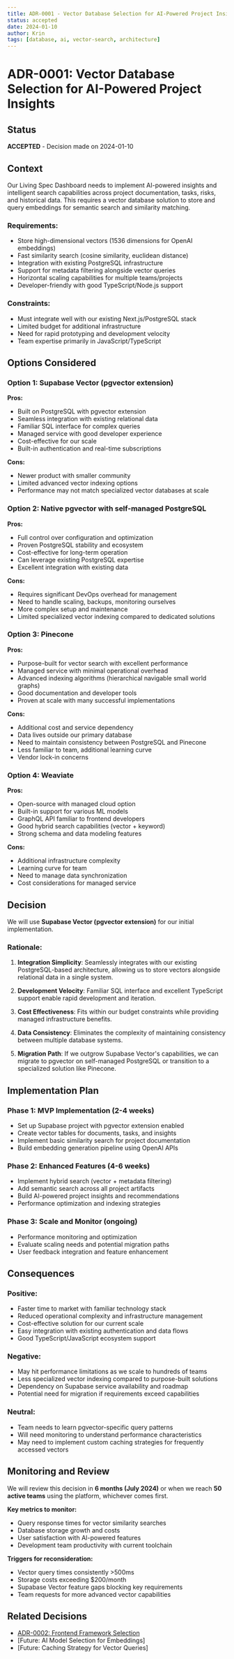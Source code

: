 ```yaml
---
title: ADR-0001 - Vector Database Selection for AI-Powered Project Insights
status: accepted
date: 2024-01-10
author: Krin
tags: [database, ai, vector-search, architecture]
---
```


# ADR-0001: Vector Database Selection for AI-Powered Project Insights

## Status

**ACCEPTED** - Decision made on 2024-01-10

## Context

Our Living Spec Dashboard needs to implement AI-powered insights and intelligent search capabilities across project documentation, tasks, risks, and historical data. This requires a vector database solution to store and query embeddings for semantic search and similarity matching.

### Requirements:
- Store high-dimensional vectors (1536 dimensions for OpenAI embeddings)
- Fast similarity search (cosine similarity, euclidean distance)
- Integration with existing PostgreSQL infrastructure
- Support for metadata filtering alongside vector queries
- Horizontal scaling capabilities for multiple teams/projects
- Developer-friendly with good TypeScript/Node.js support

### Constraints:
- Must integrate well with our existing Next.js/PostgreSQL stack
- Limited budget for additional infrastructure
- Need for rapid prototyping and development velocity
- Team expertise primarily in JavaScript/TypeScript

## Options Considered

### Option 1: Supabase Vector (pgvector extension)
**Pros:**
- Built on PostgreSQL with pgvector extension
- Seamless integration with existing relational data
- Familiar SQL interface for complex queries
- Managed service with good developer experience
- Cost-effective for our scale
- Built-in authentication and real-time subscriptions

**Cons:**
- Newer product with smaller community
- Limited advanced vector indexing options
- Performance may not match specialized vector databases at scale

### Option 2: Native pgvector with self-managed PostgreSQL
**Pros:**
- Full control over configuration and optimization
- Proven PostgreSQL stability and ecosystem
- Cost-effective for long-term operation
- Can leverage existing PostgreSQL expertise
- Excellent integration with existing data

**Cons:**
- Requires significant DevOps overhead for management
- Need to handle scaling, backups, monitoring ourselves
- More complex setup and maintenance
- Limited specialized vector indexing compared to dedicated solutions

### Option 3: Pinecone
**Pros:**
- Purpose-built for vector search with excellent performance
- Managed service with minimal operational overhead  
- Advanced indexing algorithms (hierarchical navigable small world graphs)
- Good documentation and developer tools
- Proven at scale with many successful implementations

**Cons:**
- Additional cost and service dependency
- Data lives outside our primary database
- Need to maintain consistency between PostgreSQL and Pinecone
- Less familiar to team, additional learning curve
- Vendor lock-in concerns

### Option 4: Weaviate
**Pros:**
- Open-source with managed cloud option
- Built-in support for various ML models
- GraphQL API familiar to frontend developers
- Good hybrid search capabilities (vector + keyword)
- Strong schema and data modeling features

**Cons:**
- Additional infrastructure complexity
- Learning curve for team
- Need to manage data synchronization
- Cost considerations for managed service

## Decision

We will use **Supabase Vector (pgvector extension)** for our initial implementation.

### Rationale:

1. **Integration Simplicity**: Seamlessly integrates with our existing PostgreSQL-based architecture, allowing us to store vectors alongside relational data in a single system.

2. **Development Velocity**: Familiar SQL interface and excellent TypeScript support enable rapid development and iteration.

3. **Cost Effectiveness**: Fits within our budget constraints while providing managed infrastructure benefits.

4. **Data Consistency**: Eliminates the complexity of maintaining consistency between multiple database systems.

5. **Migration Path**: If we outgrow Supabase Vector's capabilities, we can migrate to pgvector on self-managed PostgreSQL or transition to a specialized solution like Pinecone.

## Implementation Plan

### Phase 1: MVP Implementation (2-4 weeks)
- Set up Supabase project with pgvector extension enabled
- Create vector tables for documents, tasks, and insights
- Implement basic similarity search for project documentation
- Build embedding generation pipeline using OpenAI APIs

### Phase 2: Enhanced Features (4-6 weeks)  
- Implement hybrid search (vector + metadata filtering)
- Add semantic search across all project artifacts
- Build AI-powered project insights and recommendations
- Performance optimization and indexing strategies

### Phase 3: Scale and Monitor (ongoing)
- Performance monitoring and optimization
- Evaluate scaling needs and potential migration paths
- User feedback integration and feature enhancement

## Consequences

### Positive:
- Faster time to market with familiar technology stack
- Reduced operational complexity and infrastructure management
- Cost-effective solution for our current scale
- Easy integration with existing authentication and data flows
- Good TypeScript/JavaScript ecosystem support

### Negative:
- May hit performance limitations as we scale to hundreds of teams
- Less specialized vector indexing compared to purpose-built solutions  
- Dependency on Supabase service availability and roadmap
- Potential need for migration if requirements exceed capabilities

### Neutral:
- Team needs to learn pgvector-specific query patterns
- Will need monitoring to understand performance characteristics
- May need to implement custom caching strategies for frequently accessed vectors

## Monitoring and Review

We will review this decision in **6 months (July 2024)** or when we reach **50 active teams** using the platform, whichever comes first.

**Key metrics to monitor:**
- Query response times for vector similarity searches
- Database storage growth and costs
- User satisfaction with AI-powered features
- Development team productivity with current toolchain

**Triggers for reconsideration:**
- Vector query times consistently >500ms
- Storage costs exceeding $200/month
- Supabase Vector feature gaps blocking key requirements
- Team requests for more advanced vector capabilities

## Related Decisions

- [ADR-0002: Frontend Framework Selection](./ADR-0002-frontend-framework.md)
- [Future: AI Model Selection for Embeddings]
- [Future: Caching Strategy for Vector Queries]